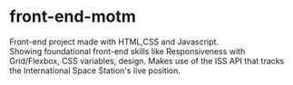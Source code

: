 # front-end-motm

Front-end project made with HTML,CSS and Javascript.</br>
Showing foundational front-end skills like
Responsiveness with Grid/Flexbox, CSS variables, design.
Makes use of the ISS API that tracks the International Space Station's live position.
